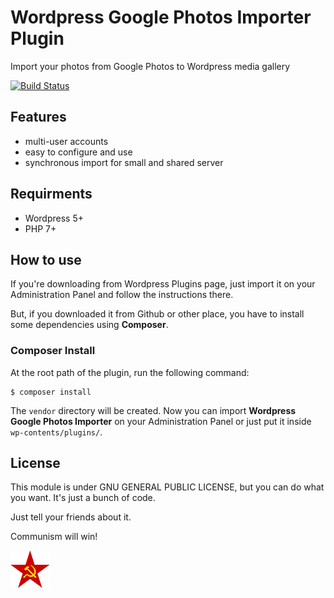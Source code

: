 # Wordpress Google Photos Importer Plugin
Import your photos from Google Photos to Wordpress media gallery 

[![Build Status](https://travis-ci.com/raulmangolin/wp-google-photos-importer.svg?branch=master)](https://travis-ci.com/raulmangolin/wp-google-photos-importer)

## Features
* multi-user accounts
* easy to configure and use
* synchronous import for small and shared server

## Requirments
* Wordpress 5+
* PHP 7+

## How to use
If you're downloading from Wordpress Plugins page, just import it on your Administration Panel and follow the 
instructions there.

But, if you downloaded it from Github or other place, you have to install some dependencies using **Composer**.

### Composer Install
At the root path of the plugin, run the following command:

```shell
$ composer install
```

The `vendor` directory will be created. Now you can import **Wordpress Google Photos Importer** on your Administration 
Panel or just put it inside `wp-contents/plugins/`.

## License
This module is under GNU GENERAL PUBLIC LICENSE, but you can do what you want. It's just a bunch of code.

Just tell your friends about it.

Communism will win!

![Communism will win!](https://raw.githubusercontent.com/raulmangolin/wp-google-photos-importer/master/ico.png "Communism will win!")

